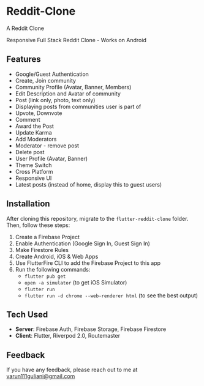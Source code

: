 # Reddit-Clone

A Reddit Clone

Responsive Full Stack Reddit Clone - Works on Android

## Features

- Google/Guest Authentication
- Create, Join community
- Community Profile (Avatar, Banner, Members)
- Edit Description and Avatar of community
- Post (link only, photo, text only)
- Displaying posts from communities user is part of
- Upvote, Downvote
- Comment
- Award the Post
- Update Karma
- Add Moderators
- Moderator - remove post
- Delete post
- User Profile (Avatar, Banner)
- Theme Switch
- Cross Platform
- Responsive UI
- Latest posts (instead of home, display this to guest users)

## Installation

After cloning this repository, migrate to the `flutter-reddit-clone` folder. Then, follow these steps:

1. Create a Firebase Project
2. Enable Authentication (Google Sign In, Guest Sign In)
3. Make Firestore Rules
4. Create Android, iOS & Web Apps
5. Use FlutterFire CLI to add the Firebase Project to this app
6. Run the following commands:
   - `flutter pub get`
   - `open -a simulator` (to get iOS Simulator)
   - `flutter run`
   - `flutter run -d chrome --web-renderer html` (to see the best output)

## Tech Used

- **Server**: Firebase Auth, Firebase Storage, Firebase Firestore
- **Client**: Flutter, Riverpod 2.0, Routemaster

## Feedback

If you have any feedback, please reach out to me at [varun111guliani@gmail.com](mailto:varun111guliani@gmail.com)
